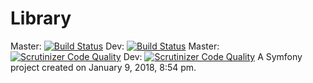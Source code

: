Library
=======

Master: [![Build Status](https://travis-ci.org/PulsarV/Library.svg?branch=master)](https://travis-ci.org/PulsarV/Library) Dev: [![Build Status](https://travis-ci.org/PulsarV/Library.svg?branch=dev)](https://travis-ci.org/PulsarV/Library)
Master: [![Scrutinizer Code Quality](https://scrutinizer-ci.com/g/PulsarV/Library/badges/quality-score.png?b=master)](https://scrutinizer-ci.com/g/PulsarV/Library/?branch=master) Dev: [![Scrutinizer Code Quality](https://scrutinizer-ci.com/g/PulsarV/Library/badges/quality-score.png?b=dev)](https://scrutinizer-ci.com/g/PulsarV/Library/?branch=dev)
A Symfony project created on January 9, 2018, 8:54 pm.
